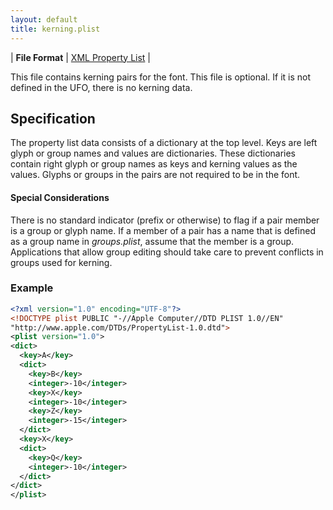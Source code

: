 ```yaml
---
layout: default
title: kerning.plist
---
```


| **File Format** | [XML Property List](http://www.apple.com/DTDs/PropertyList-1.0.dtd) |

This file contains kerning pairs for the font. This file is optional. If it is not defined in the UFO, there is no kerning data.

## Specification

The property list data consists of a dictionary at the top level. Keys are left glyph or group names and values are dictionaries. These dictionaries contain right glyph or group names as keys and kerning values as the values. Glyphs or groups in the pairs are not required to be in the font.

#### Special Considerations

There is no standard indicator (prefix or otherwise) to flag if a pair member is a group or glyph name. If a member of a pair has a name that is defined as a group name in *groups.plist*, assume that the member is a group. Applications that allow group editing should take care to prevent conflicts in groups used for kerning.

### Example

```xml
<?xml version="1.0" encoding="UTF-8"?>
<!DOCTYPE plist PUBLIC "-//Apple Computer//DTD PLIST 1.0//EN"
"http://www.apple.com/DTDs/PropertyList-1.0.dtd">
<plist version="1.0">
<dict>
  <key>A</key>
  <dict>
    <key>B</key>
    <integer>-10</integer>
    <key>X</key>
    <integer>-10</integer>
    <key>Z</key>
    <integer>-15</integer>
  </dict>
  <key>X</key>
  <dict>
    <key>Q</key>
    <integer>-10</integer>
  </dict>
</dict>
</plist>
```